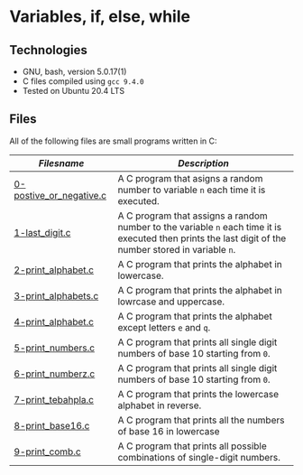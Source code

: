 # Variables, if, else, while

## Technologies

  * GNU, bash, version 5.0.17(1)
  * C files compiled using `gcc 9.4.0`
  * Tested on Ubuntu 20.4 LTS

## Files

All of the following files are small programs written in C:

| ***Filesname*** | ***Description*** |
|-----------------|-------------------|
| [0-postive_or_negative.c](0-positive_or_negative.c) | A C program that asigns a random number to variable `n` each time it is executed. |
| [1-last_digit.c](1-last_digit.c) | A C program that assigns a random number to the variable `n` each time it is executed then prints the last digit of the number stored in variable `n`. |
| [2-print_alphabet.c](2-print_alphabet.c) | A C program that prints the alphabet in lowercase. |
| [3-print_alphabets.c](3-print_alphabets.c) | A C program that prints the alphabet in lowrcase and uppercase. |
| [4-print_alphabet.c](4-print_alphabet.c) | A C program that prints the alphabet except letters `e` and `q`. |
| [5-print_numbers.c](5-print_numbers.c) | A C program that prints all single digit numbers of base 10 starting from `0`. |
| [6-print_numberz.c](6-print_numberz.c) | A C program that prints all single digit numbers of base 10 starting from `0`. |
| [7-print_tebahpla.c](7-print_tebahpla.c) | A C program that prints the lowercase alphabet in reverse. |
| [8-print_base16.c](8-print_base16.c) | A C program that prints all the numbers of base 16 in lowercase |
| [9-print_comb.c](9-print_comb.c) | A C program that prints all possible combinations of single-digit numbers. |
